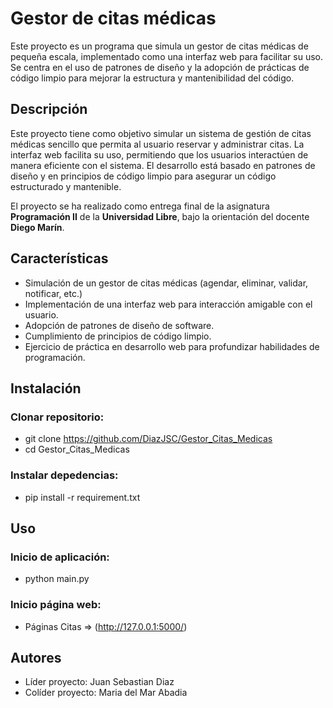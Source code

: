 # Gestor de citas médicas

Este proyecto es un programa que simula un gestor de citas médicas de pequeña escala, implementado como una interfaz web para facilitar su uso. Se centra en el uso de patrones de diseño y la adopción de prácticas de código limpio para mejorar la estructura y mantenibilidad del código.

## Descripción
Este proyecto tiene como objetivo simular un sistema de gestión de citas médicas sencillo que permita al usuario reservar y administrar citas. La interfaz web facilita su uso, permitiendo que los usuarios interactúen de manera eficiente con el sistema. El desarrollo está basado en patrones de diseño y en principios de código limpio para asegurar un código estructurado y mantenible.

El proyecto se ha realizado como entrega final de la asignatura **Programación II** de la **Universidad Libre**, bajo la orientación del docente **Diego Marín**.

## Características
- Simulación de un gestor de citas médicas (agendar, eliminar, validar, notificar, etc.)
- Implementación de una interfaz web para interacción amigable con el usuario.
- Adopción de patrones de diseño de software. 
- Cumplimiento de principios de código limpio.
- Ejercicio de práctica en desarrollo web para profundizar habilidades de programación.

## Instalación
### Clonar repositorio:
- git clone https://github.com/DiazJSC/Gestor_Citas_Medicas
- cd Gestor_Citas_Medicas
### Instalar depedencias:
- pip install -r requirement.txt

## Uso
### Inicio de aplicación:
- python main.py

### Inicio página web:
- Páginas Citas => (http://127.0.0.1:5000/)

## Autores
- Líder proyecto: Juan Sebastian Diaz
- Colíder proyecto: Maria del Mar Abadia 
